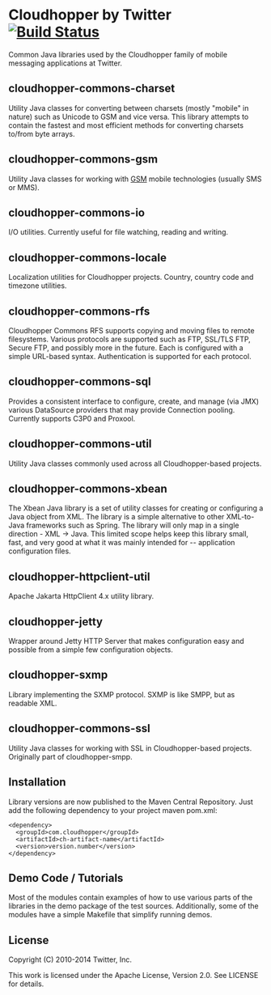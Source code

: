 Cloudhopper by Twitter [![Build Status](https://secure.travis-ci.org/twitter/cloudhopper-commons.png?branch=master)](http://travis-ci.org/twitter/cloudhopper-commons)
======================

Common Java libraries used by the Cloudhopper family of mobile messaging applications at Twitter.

cloudhopper-commons-charset
---------------------------
Utility Java classes for converting between charsets (mostly "mobile" in nature) such as Unicode to GSM and vice versa. This library attempts to contain the fastest and most efficient methods for converting charsets to/from byte arrays.

cloudhopper-commons-gsm
-----------------------
Utility Java classes for working with [GSM](http://en.wikipedia.org/wiki/GSM "GSM") mobile technologies (usually SMS or MMS).

cloudhopper-commons-io
----------------------
I/O utilities. Currently useful for file watching, reading and writing.

cloudhopper-commons-locale
--------------------------
Localization utilities for Cloudhopper projects. Country, country code and timezone utilities.

cloudhopper-commons-rfs
-----------------------
Cloudhopper Commons RFS supports copying and moving files to remote filesystems. Various protocols are supported such as FTP, SSL/TLS FTP, Secure FTP, and possibly more in the future.  Each is configured with a simple URL-based syntax. Authentication is supported for each protocol.

cloudhopper-commons-sql
-----------------------
Provides a consistent interface to configure, create, and manage (via JMX) various DataSource providers that may provide Connection pooling. Currently supports C3P0 and Proxool.

cloudhopper-commons-util
------------------------
Utility Java classes commonly used across all Cloudhopper-based projects.

cloudhopper-commons-xbean
-------------------------
The Xbean Java library is a set of utility classes for creating or configuring a Java object from XML. The library is a simple alternative to other XML-to-Java frameworks such as Spring. The library will only map in a single direction - XML -> Java. This limited scope helps keep this library small, fast, and very good at what it was mainly intended for -- application configuration files.

cloudhopper-httpclient-util
---------------------------
Apache Jakarta HttpClient 4.x utility library.

cloudhopper-jetty
-----------------
Wrapper around Jetty HTTP Server that makes configuration easy and possible from a simple few configuration objects.

cloudhopper-sxmp
----------------
Library implementing the SXMP protocol. SXMP is like SMPP, but as readable XML.

cloudhopper-commons-ssl
-----------------------

Utility Java classes for working with SSL in Cloudhopper-based projects. Originally part of cloudhopper-smpp.


Installation
------------

Library versions are now published to the Maven Central Repository.
Just add the following dependency to your project maven pom.xml:

    <dependency>
      <groupId>com.cloudhopper</groupId>
      <artifactId>ch-artifact-name</artifactId>
      <version>version.number</version>
    </dependency>

Demo Code / Tutorials
---------------------

Most of the modules contain examples of how to use various parts of the libraries in the demo package of the test sources. Additionally, some of the modules have a simple Makefile that simplify running demos.

License
-------

Copyright (C) 2010-2014 Twitter, Inc.

This work is licensed under the Apache License, Version 2.0. See LICENSE for details.
